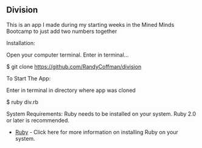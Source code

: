 ## Division
This is an app I made during my starting weeks in the Mined Minds Bootcamp to just add two numbers together

Installation:

Open your computer terminal. Enter in terminal...

$ git clone https://github.com/RandyCoffman/division

To Start The App:

Enter in terminal in directory where app was cloned

$ ruby div.rb

System Requirements:
Ruby needs to be installed on your system. Ruby 2.0 or later is recommended.

* [Ruby](https://www.ruby-lang.org/en/documentation/installation/) - Click here for more information on installing Ruby on your system.
